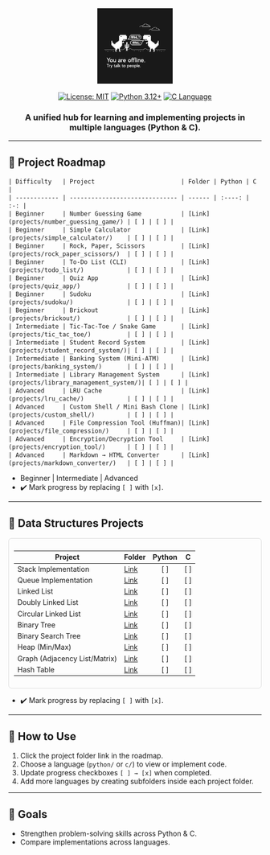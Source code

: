 <div align="center">

<img src="assets/dino.jpg" alt="PersonalHub Illustration" height="150" style="max-width: 100%;"/>

[![License: MIT](https://img.shields.io/badge/License-MIT-yellow.svg)](https://opensource.org/licenses/MIT)
[![Python 3.12+](https://img.shields.io/badge/python-3.12+-blue.svg)](https://www.python.org/downloads/)
[![C Language](https://img.shields.io/badge/C-Standard-red.svg)](https://en.wikipedia.org/wiki/C_(programming_language))

<h3>A unified hub for learning and implementing projects in <b>multiple languages</b> (Python & C).</h3>
</div>

---

## 🔹 Project Roadmap

```
| Difficulty   | Project                        | Folder | Python | C |
| ------------ | ------------------------------ | ------ | :----: | :-: |
| Beginner     | Number Guessing Game           | [Link](projects/number_guessing_game/) | [ ] | [ ] |
| Beginner     | Simple Calculator              | [Link](projects/simple_calculator/)    | [ ] | [ ] |
| Beginner     | Rock, Paper, Scissors          | [Link](projects/rock_paper_scissors/)  | [ ] | [ ] |
| Beginner     | To-Do List (CLI)               | [Link](projects/todo_list/)            | [ ] | [ ] |
| Beginner     | Quiz App                       | [Link](projects/quiz_app/)             | [ ] | [ ] |
| Beginner     | Sudoku                         | [Link](projects/sudoku/)               | [ ] | [ ] |
| Beginner     | Brickout                       | [Link](projects/brickout/)             | [ ] | [ ] |
| Intermediate | Tic-Tac-Toe / Snake Game       | [Link](projects/tic_tac_toe/)          | [ ] | [ ] |
| Intermediate | Student Record System          | [Link](projects/student_record_system/)| [ ] | [ ] |
| Intermediate | Banking System (Mini-ATM)      | [Link](projects/banking_system/)       | [ ] | [ ] |
| Intermediate | Library Management System      | [Link](projects/library_management_system/)| [ ] | [ ] |
| Advanced     | LRU Cache                      | [Link](projects/lru_cache/)            | [ ] | [ ] |
| Advanced     | Custom Shell / Mini Bash Clone | [Link](projects/custom_shell/)         | [ ] | [ ] |
| Advanced     | File Compression Tool (Huffman)| [Link](projects/file_compression/)     | [ ] | [ ] |
| Advanced     | Encryption/Decryption Tool     | [Link](projects/encryption_tool/)      | [ ] | [ ] |
| Advanced     | Markdown → HTML Converter      | [Link](projects/markdown_converter/)   | [ ] | [ ] |
```

- Beginner | Intermediate | Advanced  
- ✔️ Mark progress by replacing `[ ]` with `[x]`.
---

## 🔹 Data Structures Projects

<div style="overflow-x: auto; padding: 10px; border: 1px solid #ddd; border-radius: 6px;">

| Project                     | Folder                                   | Python | C |
| ---------------------------- | ---------------------------------------- | :----: | :-: |
| Stack Implementation         | [Link](projects/stack/)                   | [ ]    | [ ] |
| Queue Implementation         | [Link](projects/queue/)                   | [ ]    | [ ] |
| Linked List                  | [Link](projects/linked_list/)             | [ ]    | [ ] |
| Doubly Linked List           | [Link](projects/doubly_linked_list/)     | [ ]    | [ ] |
| Circular Linked List         | [Link](projects/circular_linked_list/)   | [ ]    | [ ] |
| Binary Tree                  | [Link](projects/binary_tree/)            | [ ]    | [ ] |
| Binary Search Tree           | [Link](projects/bst/)                     | [ ]    | [ ] |
| Heap (Min/Max)               | [Link](projects/heap/)                    | [ ]    | [ ] |
| Graph (Adjacency List/Matrix)| [Link](projects/graph/)                   | [ ]    | [ ] |
| Hash Table                   | [Link](projects/hash_table/)              | [ ]    | [ ] |

</div>

- ✔️ Mark progress by replacing `[ ]` with `[x]`.
---
## 🔹 How to Use

1. Click the project folder link in the roadmap.
2. Choose a language (`python/` or `c/`) to view or implement code.
3. Update progress checkboxes `[ ] → [x]` when completed.
4. Add more languages by creating subfolders inside each project folder.

---

## 🔹 Goals

- Strengthen problem-solving skills across Python & C.
- Compare implementations across languages.

